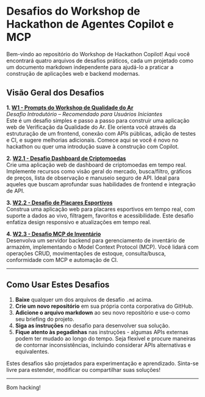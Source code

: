 # Desafios do Workshop de Hackathon de Agentes Copilot e MCP

Bem-vindo ao repositório do Workshop de Hackathon Copilot! Aqui você encontrará quatro arquivos de desafios práticos, cada um projetado como um documento markdown independente para ajudá-lo a praticar a construção de aplicações web e backend modernas.

## Visão Geral dos Desafios

**1. [W1 - Prompts do Workshop de Qualidade do Ar](./W1%20-%20air-quality-workshop-prompts.md)**  
*Desafio Introdutório – Recomendado para Usuários Iniciantes*  
Este é um desafio simples e passo a passo para construir uma aplicação web de Verificação da Qualidade do Ar. Ele orienta você através da estruturação de um frontend, conexão com APIs públicas, adição de testes e CI, e sugere melhorias adicionais. Comece aqui se você é novo no hackathon ou quer uma introdução suave à construção com Copilot.

**2. [W2.1 - Desafio Dashboard de Criptomoedas](./W2.1%20-%20crypto-dashboard-challenge.md)**  
Crie uma aplicação web de dashboard de criptomoedas em tempo real. Implemente recursos como visão geral do mercado, busca/filtro, gráficos de preços, lista de observação e manuseio seguro de API. Ideal para aqueles que buscam aprofundar suas habilidades de frontend e integração de API.

**3. [W2.2 - Desafio de Placares Esportivos](./W2.2%20-%20sports-scores-challenge.md)**  
Construa uma aplicação web para placares esportivos em tempo real, com suporte a dados ao vivo, filtragem, favoritos e acessibilidade. Este desafio enfatiza design responsivo e atualizações em tempo real.

**4. [W2.3 - Desafio MCP de Inventário](./W2.3%20-%20inventory-mcp-challenge.md)**  
Desenvolva um servidor backend para gerenciamento de inventário de armazém, implementando o Model Context Protocol (MCP). Você lidará com operações CRUD, movimentações de estoque, consulta/busca, conformidade com MCP e automação de CI.

---

## Como Usar Estes Desafios

1. **Baixe** qualquer um dos arquivos de desafio `.md` acima.
2. **Crie um novo repositório** em sua própria conta corporativa do GitHub.
3. **Adicione o arquivo markdown** ao seu novo repositório e use-o como seu briefing do projeto.
4. **Siga as instruções** no desafio para desenvolver sua solução.
5. **Fique atento às pegadinhas** nas instruções - algumas APIs externas podem ter mudado ao longo do tempo. Seja flexível e procure maneiras de contornar inconsistências, incluindo considerar APIs alternativas e equivalentes.

Estes desafios são projetados para experimentação e aprendizado. Sinta-se livre para estender, modificar ou compartilhar suas soluções!

---

Bom hacking!
